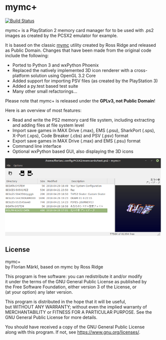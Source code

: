 
# mymc+

[![Build Status](https://travis-ci.org/thestr4ng3r/mymcplus.svg?branch=master)](https://travis-ci.org/thestr4ng3r/mymcplus)

mymc+ is a PlayStation 2 memory card manager for to be used with
.ps2 images as created by the PCSX2 emulator for example.

It is based on the classic [mymc](http://www.csclub.uwaterloo.ca:11068/mymc/)
utility created by Ross Ridge and released as Public Domain.
Changes that have been made from the original code include the following:

* Ported to Python 3 and wxPython Phoenix
* Replaced the natively implemented 3D icon renderer with a cross-platform solution using OpenGL 3.2 Core
* Added support for importing PSV files (as created by the PlayStation 3)
* Added a py.test based test suite
* Many other small refactorings...

Please note that mymc+ is released under the **GPLv3, not Public Domain**!

Here is an overview of most features:

* Read and write the PS2 memory card file system, including extracting and adding files at file system level
* Import save games in MAX Drive (.max), EMS (.psu), SharkPort (.sps), X-Port (.xps), Code Breaker (.cbs) and PSV (.psv) format
* Export save games in MAX Drive (.max) and EMS (.psu) format
* Command line interface
* Optional wxPython based GUI, also displaying the 3D icons

![Screenshot](screenshot.png)

## License

mymc+  
by Florian Märkl, based on mymc by Ross Ridge

This program is free software: you can redistribute it and/or modify  
it under the terms of the GNU General Public License as published by  
the Free Software Foundation, either version 3 of the License, or  
(at your option) any later version.

This program is distributed in the hope that it will be useful,  
but WITHOUT ANY WARRANTY; without even the implied warranty of  
MERCHANTABILITY or FITNESS FOR A PARTICULAR PURPOSE.  See the  
GNU General Public License for more details.

You should have received a copy of the GNU General Public License  
along with this program.  If not, see <https://www.gnu.org/licenses/>.
